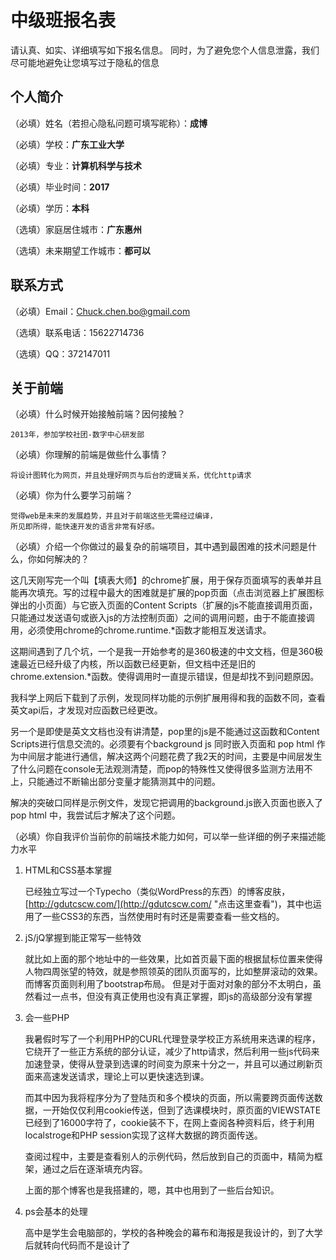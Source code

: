 ﻿# 中级班报名表

请认真、如实、详细填写如下报名信息。
同时，为了避免您个人信息泄露，我们尽可能地避免让您填写过于隐私的信息

## 个人简介

（必填）姓名（若担心隐私问题可填写昵称）：**成博**

（必填）学校：**广东工业大学**

（必填）专业：**计算机科学与技术**

（必填）毕业时间：**2017**

（必填）学历：**本科**

（选填）家庭居住城市：**广东惠州**

（选填）未来期望工作城市：**都可以**

## 联系方式

（必填）Email：Chuck.chen.bo@gmail.com

（选填）联系电话：15622714736

（选填）QQ：372147011

## 关于前端

（必填）什么时候开始接触前端？因何接触？

    2013年，参加学校社团-数字中心研发部

（必填）你理解的前端是做些什么事情？

    将设计图转化为网页，并且处理好网页与后台的逻辑关系，优化http请求
（必填）你为什么要学习前端？

    觉得web是未来的发展趋势，并且对于前端这些无需经过编译，
    所见即所得，能快速开发的语言非常有好感。

（必填）介绍一个你做过的最复杂的前端项目，其中遇到最困难的技术问题是什么，你如何解决的？

这几天刚写完一个叫【填表大师】的chrome扩展，用于保存页面填写的表单并且能再次填充。写的过程中最大的困难就是扩展的pop页面（点击浏览器上扩展图标弹出的小页面）与它嵌入页面的Content Scripts（扩展的js不能直接调用页面，只能通过发送语句或嵌入js的方法控制页面）之间的调用问题，由于不能直接调用，必须使用chrome的chrome.runtime.\*函数才能相互发送请求。

这期间遇到了几个坑，一个是我一开始参考的是360极速的中文文档，但是360极速最近已经升级了内核，所以函数已经更新，但文档中还是旧的chrome.extension.\*函数。使得调用时一直提示错误，但是却找不到问题原因。

我科学上网后下载到了示例，发现同样功能的示例扩展用得和我的函数不同，查看英文api后，才发现对应函数已经更改。

另一个是即使是英文文档也没有讲清楚，pop里的js是不能通过这函数和Content Scripts进行信息交流的。必须要有个background js 同时嵌入页面和 pop html 作为中间层才能进行通信，解决这两个问题花费了我2天的时间，主要是中间层发生了什么问题在console无法观测清楚，而pop的特殊性又使得很多监测方法用不上，只能通过不断输出部分变量才能猜测其中的问题。

解决的突破口同样是示例文件，发现它把调用的background.js嵌入页面也嵌入了pop html 中，我尝试后才解决了这个问题。
    

（必填）你自我评价当前你的前端技术能力如何，可以举一些详细的例子来描述能力水平

1. HTML和CSS基本掌握
    
    已经独立写过一个Typecho（类似WordPress的东西）的博客皮肤，[http://gdutcscw.com/](http://gdutcscw.com/ "点击这里查看")，其中也运用了一些CSS3的东西，当然使用时有时还是需要查看一些文档的。


2. jS/jQ掌握到能正常写一些特效
    
    就比如上面的那个地址中的一些效果，比如首页最下面的根据鼠标位置来使得人物四周张望的特效，就是参照领英的团队页面写的，比如整屏滚动的效果。而博客页面则利用了bootstrap布局。
    但是对于面对对象的部分不太明白，虽然看过一点书，但没有真正使用也没有真正掌握，即js的高级部分没有掌握

3. 会一些PHP

    我暑假时写了一个利用PHP的CURL代理登录学校正方系统用来选课的程序，它绕开了一些正方系统的部分认证，减少了http请求，然后利用一些js代码来加速登录，使得从登录到选课的时间变为原来十分之一，并且可以通过刷新页面来高速发送请求，理论上可以更快速选到课。
    
    而其中因为我将程序分为了登陆页和多个模块的页面，所以需要跨页面传送数据，一开始仅仅利用cookie传送，但到了选课模块时，原页面的VIEWSTATE已经到了16000字符了，cookie装不下，在网上查阅各种资料后，终于利用localstroge和PHP session实现了这样大数据的跨页面传送。

    查阅过程中，主要是查看别人的示例代码，然后放到自己的页面中，精简为框架，通过之后在逐渐填充内容。

    上面的那个博客也是我搭建的，嗯，其中也用到了一些后台知识。

4. ps会基本的处理
    
    高中是学生会电脑部的，学校的各种晚会的幕布和海报是我设计的，到了大学后就转向代码而不是设计了